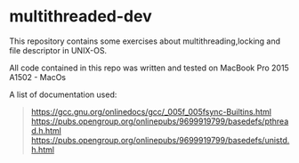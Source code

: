 # multithreaded-dev

This repository contains some exercises about multithreading,locking and file descriptor in UNIX-OS.<br>

All code contained in this repo was written and tested on MacBook Pro 2015 A1502 - MacOs<br>

A list of documentation used:
> https://gcc.gnu.org/onlinedocs/gcc/_005f_005fsync-Builtins.html
> https://pubs.opengroup.org/onlinepubs/9699919799/basedefs/pthread.h.html
> https://pubs.opengroup.org/onlinepubs/9699919799/basedefs/unistd.h.html
